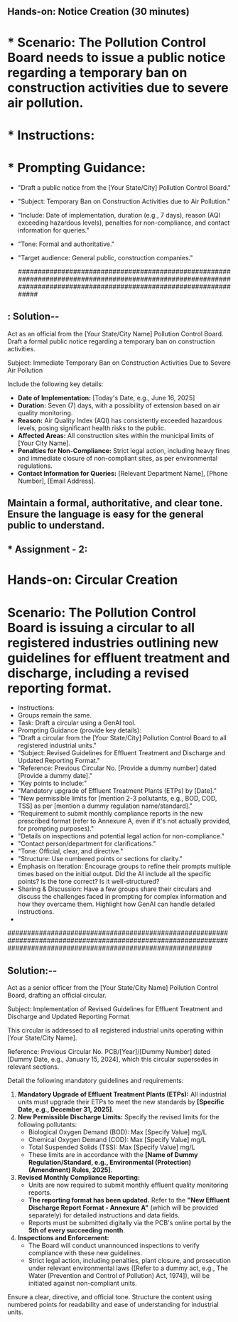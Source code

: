 ## Hands-on: Notice Creation (30 minutes)
# * Scenario: The Pollution Control Board needs to issue a public notice regarding a temporary ban on construction activities due to severe air pollution.
# * Instructions:

# * Prompting Guidance:
 * "Draft a public notice from the [Your State/City] Pollution Control Board."
 * "Subject: Temporary Ban on Construction Activities due to Air Pollution."
 * "Include: Date of implementation, duration (e.g., 7 days), reason (AQI exceeding hazardous levels), penalties for non-compliance, and contact information for queries."
 * "Tone: Formal and authoritative."
 * "Target audience: General public, construction companies."

   #######################################################################################################################################################################
## : Solution--
Act as an official from the [Your State/City Name] Pollution Control Board.
Draft a formal public notice regarding a temporary ban on construction activities.

Subject: Immediate Temporary Ban on Construction Activities Due to Severe Air Pollution

Include the following key details:
- **Date of Implementation:** [Today's Date, e.g., June 16, 2025]
- **Duration:** Seven (7) days, with a possibility of extension based on air quality monitoring.
- **Reason:** Air Quality Index (AQI) has consistently exceeded hazardous levels, posing significant health risks to the public.
- **Affected Areas:** All construction sites within the municipal limits of [Your City Name].
- **Penalties for Non-Compliance:** Strict legal action, including heavy fines and immediate closure of non-compliant sites, as per environmental regulations.
- **Contact Information for Queries:** [Relevant Department Name], [Phone Number], [Email Address].

Maintain a formal, authoritative, and clear tone. Ensure the language is easy for the general public to understand.
-----------------------------------------------------------------------------------------------------------------------------------
## * Assignment - 2:
# Hands-on: Circular Creation 
#  Scenario: The Pollution Control Board is issuing a circular to all registered industries outlining new guidelines for effluent treatment and discharge, including a revised reporting format.
* Instructions:
* Groups remain the same.
* Task: Draft a circular using a GenAI tool.
* Prompting Guidance (provide key details):
* "Draft a circular from the [Your State/City] Pollution Control Board to all registered industrial units."
* "Subject: Revised Guidelines for Effluent Treatment and Discharge and Updated Reporting Format."
* "Reference: Previous Circular No. [Provide a dummy number] dated [Provide a dummy date]."
* "Key points to include:"
* "Mandatory upgrade of Effluent Treatment Plants (ETPs) by [Date]."
* "New permissible limits for [mention 2-3 pollutants, e.g., BOD, COD, TSS] as per [mention a dummy regulation name/standard]."
* "Requirement to submit monthly compliance reports in the new prescribed format (refer to Annexure A, even if it's not actually provided, for prompting purposes)."
* "Details on inspections and potential legal action for non-compliance."
* "Contact person/department for clarifications."
* "Tone: Official, clear, and directive."
* "Structure: Use numbered points or sections for clarity."
* Emphasis on Iteration: Encourage groups to refine their prompts multiple times based on the initial output. Did the AI include all the specific points? Is the tone correct? Is it well-structured?
* Sharing & Discussion: Have a few groups share their circulars and discuss the challenges faced in prompting for complex information and how they overcame them. Highlight how GenAI can handle detailed instructions.
* 
####################################################################################################################################################################
## Solution:--
Act as a senior officer from the [Your State/City Name] Pollution Control Board, drafting an official circular.

Subject: Implementation of Revised Guidelines for Effluent Treatment and Discharge and Updated Reporting Format

This circular is addressed to all registered industrial units operating within [Your State/City Name].

Reference: Previous Circular No. PCB/[Year]/[Dummy Number] dated [Dummy Date, e.g., January 15, 2024], which this circular supersedes in relevant sections.

Detail the following mandatory guidelines and requirements:
1.  **Mandatory Upgrade of Effluent Treatment Plants (ETPs):** All industrial units must upgrade their ETPs to meet the new standards by **[Specific Date, e.g., December 31, 2025]**.
2.  **New Permissible Discharge Limits:** Specify the revised limits for the following pollutants:
    * Biological Oxygen Demand (BOD): Max [Specify Value] mg/L
    * Chemical Oxygen Demand (COD): Max [Specify Value] mg/L
    * Total Suspended Solids (TSS): Max [Specify Value] mg/L
    * These limits are in accordance with the **[Name of Dummy Regulation/Standard, e.g., Environmental (Protection) (Amendment) Rules, 2025]**.
3.  **Revised Monthly Compliance Reporting:**
    * Units are now required to submit monthly effluent quality monitoring reports.
    * **The reporting format has been updated.** Refer to the **"New Effluent Discharge Report Format - Annexure A"** (which will be provided separately) for detailed instructions and data fields.
    * Reports must be submitted digitally via the PCB's online portal by the **5th of every succeeding month**.
4.  **Inspections and Enforcement:**
    * The Board will conduct unannounced inspections to verify compliance with these new guidelines.
    * Strict legal action, including penalties, plant closure, and prosecution under relevant environmental laws ([Refer to a dummy act, e.g., The Water (Prevention and Control of Pollution) Act, 1974]), will be initiated against non-compliant units.

Ensure a clear, directive, and official tone. Structure the content using numbered points for readability and ease of understanding for industrial units.
